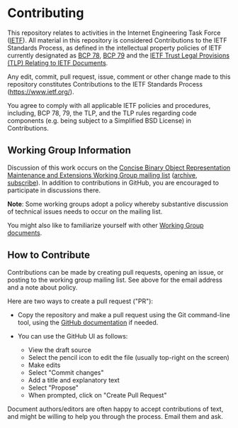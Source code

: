 # Contributing

This repository relates to activities in the Internet Engineering Task Force
([IETF](https://www.ietf.org/)). All material in this repository is considered
Contributions to the IETF Standards Process, as defined in the intellectual
property policies of IETF currently designated as
[BCP 78](https://www.rfc-editor.org/info/bcp78),
[BCP 79](https://www.rfc-editor.org/info/bcp79) and the
[IETF Trust Legal Provisions (TLP) Relating to IETF Documents](http://trustee.ietf.org/trust-legal-provisions.html).

Any edit, commit, pull request, issue, comment or other change made to this
repository constitutes Contributions to the IETF Standards Process
(https://www.ietf.org/).

You agree to comply with all applicable IETF policies and procedures, including,
BCP 78, 79, the TLP, and the TLP rules regarding code components (e.g. being
subject to a Simplified BSD License) in Contributions.


## Working Group Information

Discussion of this work occurs on the [Concise Binary Object Representation Maintenance and Extensions
Working Group mailing list](mailto:cbor@ietf.org)
([archive](https://www.ietf.org/mail-archive/web/cbor/current/maillist.html),
[subscribe](https://www.ietf.org/mailman/listinfo/cbor)).
In addition to contributions in GitHub, you are encouraged to participate in
discussions there.

**Note**: Some working groups adopt a policy whereby substantive discussion of
technical issues needs to occur on the mailing list.

You might also like to familiarize yourself with other
[Working Group documents](https://datatracker.ietf.org/wg/cbor/documents/).

## How to Contribute

Contributions can be made by creating pull requests, opening an issue, or
posting to the working group mailing list. See above for the email address
and a note about policy.

Here are two ways to create a pull request ("PR"):

- Copy the repository and make a pull request using the Git command-line
tool, using the [GitHub documentation](https://docs.github.com/en/pull-requests/collaborating-with-pull-requests/proposing-changes-to-your-work-with-pull-requests/creating-a-pull-request) if needed.

- You can use the GitHub UI as follows:
  - View the draft source
  - Select the pencil icon to edit the file (usually top-right on the screen)
  - Make edits
  - Select "Commit changes"
  - Add a title and explanatory text
  - Select "Propose"
  - When prompted, click on "Create Pull Request"

Document authors/editors are often happy to accept contributions of text,
and might be willing to help you through the process. Email them and ask.
